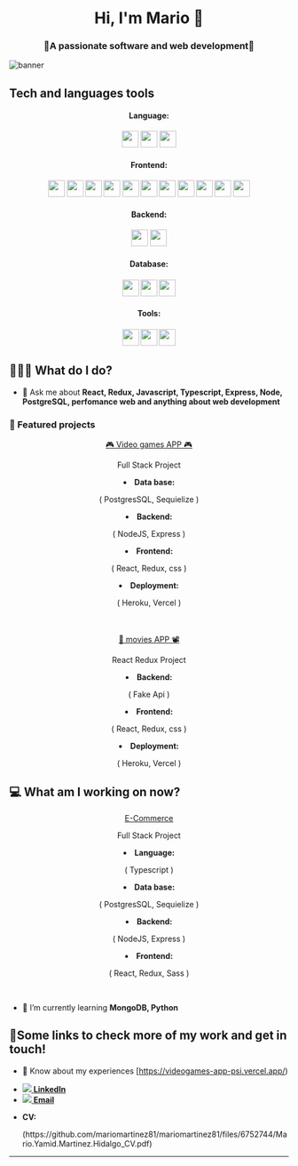 <h1 align='center'> Hi, I'm Mario 👋 </h1>
<h3 align="center">🚀A passionate software and web development🚀</h3>

![banner](https://user-images.githubusercontent.com/77025067/123890397-c1e11f00-d91c-11eb-9a8a-1a6364079932.gif)

## Tech and languages tools
<h4 align='center'>Language:</h4>
<div align='center'>
<code><a href="https://www.javascript.com/" target="_blank"><img height="30" src="https://img.shields.io/badge/JavaScript-F7DF1E?style=for-the-badge&logo=javascript&logoColor=black"></a></code>
<code><a href="https://www.typescriptlang.org/" target="_blank"><img height="30" src="https://img.shields.io/badge/TypeScript-007ACC?style=for-the-badge&logo=typescript&logoColor=white"></a></code>
<code><a href="https://www.python.org/" target="_blank"><img height="30" src="https://img.shields.io/badge/Python-14354C?style=for-the-badge&logo=python&logoColor=white"></a></code>
</div>

<h4 align='center'>Frontend: <h4/>
<div align='center'>
  <code><a href="https://reactjs.org/" target="_blank"><img height="30" src="https://img.shields.io/badge/React-20232A?style=for-the-badge&logo=react&logoColor=61DAFB"></a></code>
  <code><a href="https://redux.js.org/" target="_blank"><img height="30" src="https://img.shields.io/badge/Redux-593D88?style=for-the-badge&logo=redux&logoColor=white"></a></code>
  <code><a href="https://html.spec.whatwg.org/" target="_blank"><img height="30" src="https://img.shields.io/badge/HTML5-E34F26?style=for-the-badge&logo=html5&logoColor=white"></a></code>
  <code><a href="https://tailwindcss.com/" target="_blank"><img height="30" src="https://img.shields.io/badge/Tailwind_CSS-38B2AC?style=for-the-badge&logo=tailwind-css&logoColor=white"></a></code>
  <code><a href="https://sass-lang.com/" target="_blank"><img height="30" src="https://img.shields.io/badge/Sass-CC6699?style=for-the-badge&logo=sass&logoColor=white"></a></code>
  <code><a href="https://getbootstrap.com/docs/5.0/getting-started/introduction/" target="_blank"><img height="30" src="https://img.shields.io/badge/Bootstrap-563D7C?style=for-the-badge&logo=bootstrap&logoColor=white"></a></code>
  <code><a href="https://styled-components.com/" target="_blank"><img height="30" src="https://img.shields.io/badge/styled--components-DB7093?style=for-the-badge&logo=styled-components&logoColor=white"></a></code>
  <code><a href="https://nextjs.org/" target="_blank"><img height="30" src="https://img.shields.io/badge/Next.js-000000?style=for-the-badge&logo=next.js&logoColor=white"></a></code>
  <code><a href="https://angular.io/" target="_blank"><img height="30" src="https://img.shields.io/badge/Angular-DD0031?style=for-the-badge&logo=angular&logoColor=white"></a></code>
  <code><a href="https://vuejs.org/" target="_blank"><img height="30" src="https://img.shields.io/badge/Vue.js-4FC08D?style=for-the-badge&logo=vue.js&logoColor=white"></a></code>
  <code><a href="https://developer.mozilla.org/en-US/docs/Web/CSS" target="_blank"><img height="30" src="https://img.shields.io/badge/CSS3-1572B6?style=for-the-badge&logo=css3&logoColor=white"></a></code>
</div>


<h4 align='center'>Backend: <h4 />
<div align='center'>
<code><a href="https://nodejs.org/es/" target="_blank"><img height="30" src="https://img.shields.io/badge/Node.js-43853D?style=for-the-badge&logo=node.js&logoColor=white"></a></code>
<code><a href="https://expressjs.com/es/" target="_blank"><img height="30" src="https://img.shields.io/badge/Express.js-404D59?style=for-the-badge"></a></code>
</div>

<h4 align='center'> Database: <h4 />
<div align='center'>
<code><a href="https://www.postgresql.org/" target="_blank"><img height="30" src="https://img.shields.io/badge/PostgreSQL-316192?style=for-the-badge&logo=postgresql&logoColor=white"></a></code>
<code><a href="https://www.mysql.com/" target="_blank"><img height="30" src="https://img.shields.io/badge/MySQL-00000F?style=for-the-badge&logo=mysql&logoColor=white"></a></code>
<code><a href="https://www.mongodb.com/es" target="_blank"><img height="30" src="https://img.shields.io/badge/MongoDB-4EA94B?style=for-the-badge&logo=mongodb&logoColor=white"></a></code>
</div>
  
<h4 align='center'> Tools: <h4 />
<div align='center'>
<code><a href="https://github.com/" target="_blank"><img height="30" src="https://img.shields.io/badge/GitHub-100000?style=for-the-badge&logo=github&logoColor=white"></a></code>
<code><a href="https://www.heroku.com/" target="_blank"><img height="30" src="https://img.shields.io/badge/Heroku-430098?style=for-the-badge&logo=heroku&logoColor=white"></a></code>
<code><a href="https://www.docker.com/" target="_blank"><img height="30" src="https://www.vectorlogo.zone/logos/docker/docker-ar21.svg"></a></code>
</div>


## 👨🏻‍💻 What do I do?
- 💬 Ask me about **React, Redux, Javascript, Typescript, Express, Node, PostgreSQL, perfomance web and anything about web development**



### 🌟 Featured projects


  
  
<div align="center">
  <div>
  <a href="https://github.com/mariomartinez81/PI-Videogames-FT13">🎮 Video games APP 🎮</a>
  <p>Full Stack Project</p>
    <li><b>Data base:</b> <p>( PostgresSQL, Sequielize )</p></li>
    <li><b>Backend:</b> <p>( NodeJS, Express )</p></li>
    <li><b>Frontend:</b> <p>( React, Redux, css )</p></li>
    <li><b>Deployment:</b><p>( Heroku, Vercel )</p></li>
  </div>
  <br />
  <br />
  <div>
  <a href="https://github.com/mariomartinez81/moviesApp">🍿 movies APP 📽</a>
      <p>React Redux Project </p>
    <li><b>Backend:</b> <p>( Fake Api )</p></li>
    <li><b>Frontend:</b> <p>( React, Redux, css )</p></li>
    <li><b>Deployment:</b><p>( Heroku, Vercel )</p></li>
   </div>
</div>

## 💻 What am I working on now?

<div align="center">
    <div>
  <a href="https://github.com/mariomartinez81/APP-TypeScript">E-Commerce</a>
  <p>Full Stack Project</p>
    <li><b>Language:</b> <p>( Typescript )</p></li>  
    <li><b>Data base:</b> <p>( PostgresSQL, Sequielize )</p></li>
    <li><b>Backend:</b> <p>( NodeJS, Express )</p></li>
    <li><b>Frontend:</b> <p>( React, Redux, Sass )</p></li>
  </div>
  <br />
</div>

- 🌱 I’m currently learning **MongoDB, Python**


## 🔗Some links to check more of my work and get in touch!

- 📄 Know about my experiences [https://videogames-app-psi.vercel.app/)

<div>
  <ul>
    <li><a href="https://www.linkedin.com/in/mario-mart%C3%ADnez-671131175/"><img src="https://img.icons8.com/android/24/4a90e2/linkedin.png" /><span> <b>LinkedIn</b></span></a></li>
    <li><a href="mailto:marioaviva@gmail.com"><img src="https://img.icons8.com/material/24/ffffff/mail.png" /><span> <b>Email</b></span></a></li>
    <li><p><b>CV:</b></p> (https://github.com/mariomartinez81/mariomartinez81/files/6752744/Mario.Yamid.Martinez.Hidalgo_CV.pdf) </li>
  </ul>
     
  <hr />
</div>





